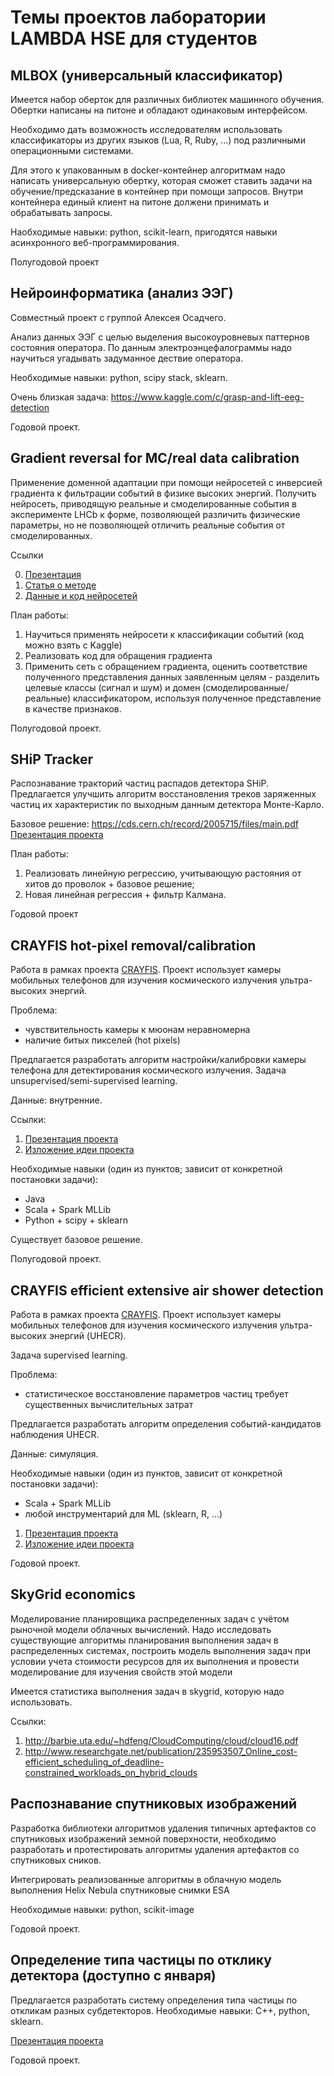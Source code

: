 # Темы проектов лаборатории LAMBDA HSE для студентов 

## MLBOX (универсальный классификатор)	

Имеется набор оберток для различных библиотек машинного обучения. Обертки написаны на питоне и обладают одинаковым интерфейсом. 

Необходимо дать возможность исследователям использовать классификаторы из других языков (Lua, R, Ruby, ...) под различными операционными системами. 

Для этого к упакованным в docker-контейнер алгоритмам надо написать универсальную обертку, которая сможет ставить задачи на обучение/предсказание в контейнер при помощи запросов. Внутри контейнера единый клиент на питоне должени принимать и обрабатывать запросы. 

Наобходимые навыки: python, scikit-learn, пригодятся навыки асинхронного веб-программирования.

Полугодовой проект

## Нейроинформатика (анализ ЭЭГ)

Совместный проект с группой Алексея Осадчего.

Анализ данных ЭЭГ с целью выделения высокоуровневых паттернов состояния оператора. По данным электроэнцефалограммы надо научиться угадывать задуманное дествие оператора.   

Необходимые навыки: python, scipy stack, sklearn.

Очень близкая задача: https://www.kaggle.com/c/grasp-and-lift-eeg-detection

Годовой проект.

## Gradient reversal for MC/real data calibration

Применение доменной адаптации при помощи нейросетей с инверсией градиента к фильтрации событий в физике высоких энергий.	Получить нейросеть, приводящую реальные и смоделированные события в эксперименте LHCb к форме, позволяющей различить физические параметры, но не позволяющей отличить реальные события от смоделированных.

Ссылки

0. [Презентация](https://github.com/yandexdataschool/students_projects_2015/raw/master/reverse_gradient_1610.pdf)
1. [Статья о методе](http://arxiv.org/pdf/1409.7495.pdf)
2. [Данные и код нейросетей](https://www.kaggle.com/c/flavours-of-physics)

План работы:

1. Научиться применять нейросети к классификации событий (код можно взять с Kaggle)
2. Реализовать код для обращения градиента
3. Применить сеть с обращением градиента, оценить соответствие полученного представления данных заявленным целям -  разделить целевые классы (сигнал и шум) и домен (смоделированные/реальные) классификатором, используя полученное представление в качестве признаков.

Полугодовой проект.


## SHiP Tracker

Распознавание тракторий частиц распадов детектора SHiP.	Предлагается улучшить алгоритм восстановления треков заряженных частиц их характеристик по выходным данным детектора	Монте-Карло.	

Базовое решение: https://cds.cern.ch/record/2005715/files/main.pdf	
[Презентация проекта](https://github.com/yandexdataschool/students_projects_2015/raw/master/SHiP_Tracker_HSE.pdf)

План работы:

1. Реализовать линейную регрессию, учитывающую растояния от хитов до проволок + базовое решение; 
2. Новая линейная регрессия + фильтр Калмана.  	

Годовой проект


## CRAYFIS hot-pixel removal/calibration	

Работа в рамках проекта [CRAYFIS](http://crayfis.io). Проект использует камеры мобильных телефонов для изучения космического излучения ультра-высоких энергий.

Проблема:
- чувствительность камеры к мюонам неравномерна
- наличие битых пикселей (hot pixels)

Предлагается разработать алгоритм настройки/калибровки камеры телефона для детектирования космического излучения.
Задача unsupervised/semi-supervised learning.

Данные: внутренние.

Ссылки:

1. [Презентация проекта](https://github.com/yandexdataschool/students_projects_2015/raw/master/CRAYFIS-LAMBDA.pdf)
2. [Изложение идеи проекта](http://arxiv.org/pdf/1410.2895v1.pdf)

Необходимые навыки (один из пунктов; зависит от конкретной постановки задачи):
- Java
- Scala + Spark MLLib
- Python + scipy + sklearn

Существует базовое решение.

Полугодовой проект. 


## CRAYFIS efficient extensive air shower detection

Работа в рамках проекта [CRAYFIS](http://crayfis.io). Проект использует камеры мобильных телефонов для изучения космического излучения ультра-высоких энергий (UHECR).

Задача supervised learning.

Проблема:
- статистическое восстановление параметров частиц требует существенных вычислительных затрат

Предлагается разработать алгоритм определения событий-кандидатов наблюдения UHECR.

Данные: симуляция.

Необходимые навыки (один из пунктов, зависит от конкретной постановки задачи):
- Scala + Spark MLLib
- любой инструментарий для ML (sklearn, R, ...)

1. [Презентация проекта](https://github.com/yandexdataschool/students_projects_2015/raw/master/CRAYFIS-LAMBDA.pdf)
2. [Изложение идеи проекта](http://arxiv.org/pdf/1410.2895v1.pdf)

Годовой проект.


## SkyGrid economics

Моделирование планировщика распределенных задач с учётом рыночной модели облачных вычислений.	Надо исследовать существующие алгоритмы планирования выполнения задач в распределенных системах, построить модель выполнения задач при условии учета стоимости ресурсов для их выполнения и провести моделирование для изучения свойств этой модели

Имеется статистика выполнения задач в skygrid, которую надо использовать.

Ссылки:

1. http://barbie.uta.edu/~hdfeng/CloudComputing/cloud/cloud16.pdf
2. http://www.researchgate.net/publication/235953507_Online_cost-efficient_scheduling_of_deadline-constrained_workloads_on_hybrid_clouds

## Распознавание спутниковых изображений	

Разработка библиотеки алгоритмов удаления типичных артефактов со спутниковых изображений земной поверхности, необходимо разработать и протестировать алгоритмы удаления артефактов со спутниковых сников. 

Интегрировать реализованные алгоритмы в облачную модель выполнения Helix Nebula	спутниковые снимки ESA

Необходимые навыки: python, scikit-image	

Годовой проект.


## Определение типа частицы по отклику детектора (доступно с января)	

Предлагается разработать систему определения типа частицы по откликам разных субдетекторов.
Необходимые навыки: C++, python, sklearn.			

[Презентация проекта](https://github.com/yandexdataschool/students_projects_2015/raw/master/LHCB_tracking_and_pid.pdf)

Годовой проект.
